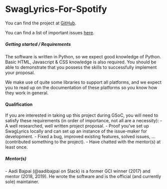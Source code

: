 # SwagLyrics-For-Spotify

You can find the project at
[GitHub](https://github.com/SwagLyrics/SwagLyrics-For-Spotify).

You can find a list of important issues
[here](https://github.com/SwagLyrics/SwagLyrics/issues).

##### Getting started / Requirements

The software is written in Python, so we expect good knowledge of
Python. Basic HTML, Javascript & CSS knowledge is also required. You
should be able to demonstrate that you possess the skills to
successfully implement your proposal.

We make use of quite some libraries to support all platforms, and we
expect you to read up on the documentation of these platforms so you
know how they work in general.

#### Qualification

If you are interested in taking up this project during GSoC, you will
need to satisfy these requirements (in order of importance, not all are
a necessity):  - A well researched, well written project
proposal. - Proof you've set up SwagLyrics locally and can set up
an instance of the issue-maker for development. - Fixed a bug,
improved existing features, solved issues, \... (contributed something
to the project). - Have chatted with the mentor(s) at least
once.

##### Mentor(s)

\- Aadi Bajpai (\@aadibajpai on Slack) is a former GCI winner (2017) and
mentor (2018, 2019). He wrote the software and is the official (and
currently sole) maintainer.
